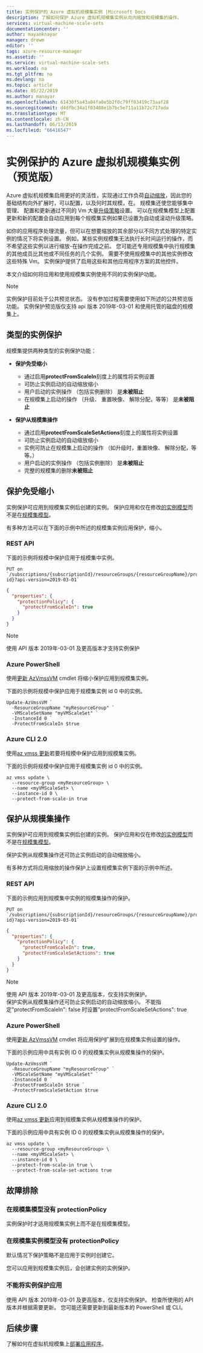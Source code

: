 ```yaml
---
title: 实例保护的 Azure 虚拟机规模集实例 |Microsoft Docs
description: 了解如何保护 Azure 虚拟机规模集实例从向内缩放和规模集的操作。
services: virtual-machine-scale-sets
documentationcenter: ''
author: mayanknayar
manager: drewm
editor: ''
tags: azure-resource-manager
ms.assetid: ''
ms.service: virtual-machine-scale-sets
ms.workload: na
ms.tgt_pltfrm: na
ms.devlang: na
ms.topic: article
ms.date: 05/22/2019
ms.author: manayar
ms.openlocfilehash: 61430f5a43a04fa0e5b2f0c79ff03419c73aaf28
ms.sourcegitcommit: d4dfbc34a1f03488e1b7bc5e711a11b72c717ada
ms.translationtype: MT
ms.contentlocale: zh-CN
ms.lasthandoff: 06/13/2019
ms.locfileid: "66416547"
---
```

# <a name="instance-protection-for-azure-virtual-machine-scale-set-instances-preview"></a>实例保护的 Azure 虚拟机规模集实例 （预览版）
Azure 虚拟机规模集启用更好的灵活性，实现通过工作负荷[自动缩放](virtual-machine-scale-sets-autoscale-overview.md)，因此您的基础结构向外扩展时，可以配置，以及何时其规模，在。 规模集还使您能够集中管理、 配置和更新通过不同的 Vm 大量[升级策略](virtual-machine-scale-sets-upgrade-scale-set.md#how-to-bring-vms-up-to-date-with-the-latest-scale-set-model)设置。 可以在规模集模型上配置更新和新的配置会自动应用到每个规模集实例如果已设置为自动或滚动升级策略。

如你的应用程序处理流量，但可以在想要缩放的其余部分以不同方式处理的特定实例的情况下将实例设置。 例如，某些实例规模集无法执行长时间运行的操作，而不希望这些实例以进行缩放-在操作完成之前。 您可能还专用规模集中执行规模集的其他成员比其他或不同任务的几个实例。 需要不使用规模集中的其他实例修改这些特殊 Vm。 实例保护提供了启用这些和其他应用程序方案的其他控件。

本文介绍如何将应用和使用规模集实例使用不同的实例保护功能。

> [!NOTE]
>实例保护目前处于公共预览状态。 没有参加过程需要使用如下所述的公共预览版功能。 实例保护预览版仅支持 api 版本 2019年-03-01 和使用托管的磁盘的规模集上。

## <a name="types-of-instance-protection"></a>类型的实例保护
规模集提供两种类型的实例保护功能：

-   **保护免受缩小**
    - 通过启用**protectFromScaleIn**刻度上的属性将实例设置
    - 可防止实例启动的自动缩放缩小
    - 用户启动的实例操作 （包括实例删除） 是**未被阻止**
    - 在规模集上启动的操作 （升级、 重置映像、 解除分配，等等） 是**未被阻止**

-   **保护从规模集操作**
    - 通过启用**protectFromScaleSetActions**刻度上的属性将实例设置
    - 可防止实例启动的自动缩放缩小
    - 实例可防止在规模集上启动的操作 （如升级时，重置映像、 解除分配，等等。）
    - 用户启动的实例操作 （包括实例删除） 是**未被阻止**
    - 完整的规模集的删除**未被阻止**

## <a name="protect-from-scale-in"></a>保护免受缩小
实例保护可应用到规模集实例后创建的实例。 保护应用和仅在修改[的实例模型](virtual-machine-scale-sets-upgrade-scale-set.md#the-scale-set-vm-model-view)而不是在[规模集模型](virtual-machine-scale-sets-upgrade-scale-set.md#the-scale-set-model)。

有多种方法可以在下面的示例中所述的规模集实例应用保护，缩小。

### <a name="rest-api"></a>REST API

下面的示例将规模中保护应用于规模集中实例。

```
PUT on `/subscriptions/{subscriptionId}/resourceGroups/{resourceGroupName}/providers/Microsoft.Compute/virtualMachineScaleSets/{vmScaleSetName}/virtualMachines/{instance-id}?api-version=2019-03-01`
```

```json
{
  "properties": {
    "protectionPolicy": {
      "protectFromScaleIn": true
    }
  }        
}

```

> [!NOTE]
>使用 API 版本 2019年-03-01 及更高版本才支持实例保护

### <a name="azure-powershell"></a>Azure PowerShell

使用[更新 AzVmssVM](/powershell/module/az.compute/update-azvmssvm) cmdlet 将缩小保护应用到规模集实例。

下面的示例将规模中保护应用于规模集实例 id 0 中的实例。

```azurepowershell-interactive
Update-AzVmssVM `
  -ResourceGroupName "myResourceGroup" `
  -VMScaleSetName "myVMScaleSet" `
  -InstanceId 0 `
  -ProtectFromScaleIn $true
```

### <a name="azure-cli-20"></a>Azure CLI 2.0

使用[az vmss 更新](/cli/azure/vmss#az-vmss-update)若要将规模中保护应用到规模集实例。

下面的示例将规模中保护应用于规模集实例 id 0 中的实例。

```azurecli-interactive
az vmss update \  
  --resource-group <myResourceGroup> \
  --name <myVMScaleSet> \
  --instance-id 0 \
  --protect-from-scale-in true
```

## <a name="protect-from-scale-set-actions"></a>保护从规模集操作
实例保护可应用到规模集实例后创建的实例。 保护应用和仅在修改[的实例模型](virtual-machine-scale-sets-upgrade-scale-set.md#the-scale-set-vm-model-view)而不是在[规模集模型](virtual-machine-scale-sets-upgrade-scale-set.md#the-scale-set-model)。

保护实例从规模集操作还可防止实例启动的自动缩放缩小。

有多种方式将应用缩放的操作保护上设置规模集实例下面的示例中所述。

### <a name="rest-api"></a>REST API

下面的示例应用到规模集中实例的规模集操作的保护。

```
PUT on `/subscriptions/{subscriptionId}/resourceGroups/{resourceGroupName}/providers/Microsoft.Compute/virtualMachineScaleSets/{vMScaleSetName}/virtualMachines/{instance-id}?api-version=2019-03-01`
```

```json
{
  "properties": {
    "protectionPolicy": {
      "protectFromScaleIn": true,
      "protectFromScaleSetActions": true
    }
  }        
}

```

> [!NOTE]
>使用 API 版本 2019年-03-01 及更高版本，仅支持实例保护。</br>
保护实例从规模集操作还可防止实例启动的自动缩放缩小。 不能指定"protectFromScaleIn": false 时设置"protectFromScaleSetActions": true

### <a name="azure-powershell"></a>Azure PowerShell

使用[更新 AzVmssVM](/powershell/module/az.compute/update-azvmssvm) cmdlet 将应用保护扩展到在规模集实例设置的操作。

下面的示例应用中具有实例 ID 0 的规模集实例从规模集操作的保护。

```azurepowershell-interactive
Update-AzVmssVM `
  -ResourceGroupName "myResourceGroup" `
  -VMScaleSetName "myVMScaleSet" `
  -InstanceId 0 `
  -ProtectFromScaleIn $true `
  -ProtectFromScaleSetAction $true
```

### <a name="azure-cli-20"></a>Azure CLI 2.0

使用[az vmss 更新](/cli/azure/vmss#az-vmss-update)应用到规模集实例从规模集操作的保护。

下面的示例应用中具有实例 ID 0 的规模集实例从规模集操作的保护。

```azurecli-interactive
az vmss update \  
  --resource-group <myResourceGroup> \
  --name <myVMScaleSet> \
  --instance-id 0 \
  --protect-from-scale-in true \
  --protect-from-scale-set-actions true
```

## <a name="troubleshoot"></a>故障排除
### <a name="no-protectionpolicy-on-scale-set-model"></a>在规模集模型没有 protectionPolicy
实例保护时才适用规模集实例上而不是在规模集模型。

### <a name="no-protectionpolicy-on-scale-set-instance-model"></a>在规模集实例模型没有 protectionPolicy
默认情况下保护策略不是应用于实例时创建它。

您可以应用到规模集实例后，会创建实例的实例保护。

### <a name="not-able-to-apply-instance-protection"></a>不能将实例保护应用
使用 API 版本 2019年-03-01 及更高版本，仅支持实例保护。 检查所使用的 API 版本并根据需要更新。 您可能还需要更新到最新版本的 PowerShell 或 CLI。

## <a name="next-steps"></a>后续步骤
了解如何在虚拟机规模集上[部署应用程序](virtual-machine-scale-sets-deploy-app.md)。
